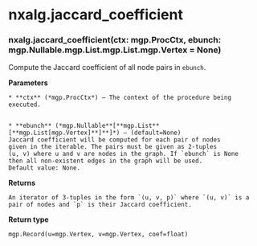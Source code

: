 # nxalg.jaccard_coefficient


### nxalg.jaccard_coefficient(ctx: mgp.ProcCtx, ebunch: mgp.Nullable.mgp.List.mgp.List.mgp.Vertex = None)
Compute the Jaccard coefficient of all node pairs in `ebunch`.


**Parameters**

    
    * **ctx** (*mgp.ProcCtx*) – The context of the procedure being executed.


    * **ebunch** (*mgp.Nullable**[**mgp.List**[**mgp.List[mgp.Vertex]**]**]*) – (default=None)
    Jaccard coefficient will be computed for each pair of nodes
    given in the iterable. The pairs must be given as 2-tuples
    (u, v) where u and v are nodes in the graph. If `ebunch` is None
    then all non-existent edges in the graph will be used.
    Default value: None.



**Returns**

    An iterator of 3-tuples in the form `(u, v, p)` where `(u, v)` is a
    pair of nodes and `p` is their Jaccard coefficient.



**Return type**

    mgp.Record(u=mgp.Vertex, v=mgp.Vertex, coef=float)
